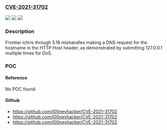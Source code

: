 ### [CVE-2021-31702](https://cve.mitre.org/cgi-bin/cvename.cgi?name=CVE-2021-31702)
![](https://img.shields.io/static/v1?label=Product&message=n%2Fa&color=blue)
![](https://img.shields.io/static/v1?label=Version&message=n%2Fa&color=blue)
![](https://img.shields.io/static/v1?label=Vulnerability&message=n%2Fa&color=brighgreen)

### Description

Frontier ichris through 5.18 mishandles making a DNS request for the hostname in the HTTP Host header, as demonstrated by submitting 127.0.0.1 multiple times for DoS.

### POC

#### Reference
No POC found.

#### Github
- https://github.com/l00neyhacker/CVE-2021-31702
- https://github.com/l00neyhacker/CVE-2021-31702
- https://github.com/l00neyhacker/CVE-2021-31702

